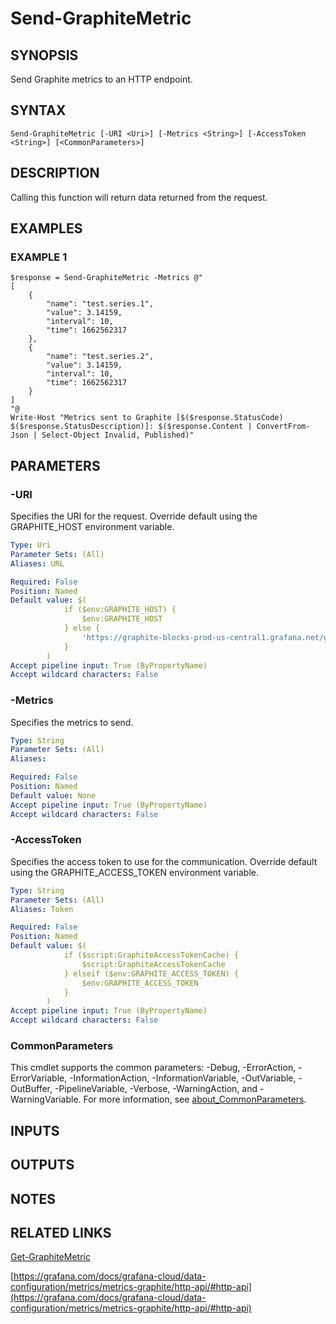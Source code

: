 # Send-GraphiteMetric

## SYNOPSIS
Send Graphite metrics to an HTTP endpoint.

## SYNTAX

```
Send-GraphiteMetric [-URI <Uri>] [-Metrics <String>] [-AccessToken <String>] [<CommonParameters>]
```

## DESCRIPTION
Calling this function will return data returned from the request.

## EXAMPLES

### EXAMPLE 1
```
$response = Send-GraphiteMetric -Metrics @"
[
    {
        "name": "test.series.1",
        "value": 3.14159,
        "interval": 10,
        "time": 1662562317
    },
    {
        "name": "test.series.2",
        "value": 3.14159,
        "interval": 10,
        "time": 1662562317
    }
]
"@
Write-Host "Metrics sent to Graphite [$($response.StatusCode) $($response.StatusDescription)]: $($response.Content | ConvertFrom-Json | Select-Object Invalid, Published)"
```

## PARAMETERS

### -URI
Specifies the URI for the request.
Override default using the GRAPHITE_HOST environment variable.

```yaml
Type: Uri
Parameter Sets: (All)
Aliases: URL

Required: False
Position: Named
Default value: $(
            if ($env:GRAPHITE_HOST) {
                $env:GRAPHITE_HOST
            } else {
                'https://graphite-blocks-prod-us-central1.grafana.net/graphite/metrics'
            }
        )
Accept pipeline input: True (ByPropertyName)
Accept wildcard characters: False
```

### -Metrics
Specifies the metrics to send.

```yaml
Type: String
Parameter Sets: (All)
Aliases:

Required: False
Position: Named
Default value: None
Accept pipeline input: True (ByPropertyName)
Accept wildcard characters: False
```

### -AccessToken
Specifies the access token to use for the communication.
Override default using the GRAPHITE_ACCESS_TOKEN environment variable.

```yaml
Type: String
Parameter Sets: (All)
Aliases: Token

Required: False
Position: Named
Default value: $(
            if ($script:GraphiteAccessTokenCache) {
                $script:GraphiteAccessTokenCache
            } elseif ($env:GRAPHITE_ACCESS_TOKEN) {
                $env:GRAPHITE_ACCESS_TOKEN
            }
        )
Accept pipeline input: True (ByPropertyName)
Accept wildcard characters: False
```

### CommonParameters
This cmdlet supports the common parameters: -Debug, -ErrorAction, -ErrorVariable, -InformationAction, -InformationVariable, -OutVariable, -OutBuffer, -PipelineVariable, -Verbose, -WarningAction, and -WarningVariable. For more information, see [about_CommonParameters](http://go.microsoft.com/fwlink/?LinkID=113216).

## INPUTS

## OUTPUTS

## NOTES

## RELATED LINKS

[Get-GraphiteMetric](Get-GraphiteMetric.md)

[https://grafana.com/docs/grafana-cloud/data-configuration/metrics/metrics-graphite/http-api/#http-api](https://grafana.com/docs/grafana-cloud/data-configuration/metrics/metrics-graphite/http-api/#http-api)

